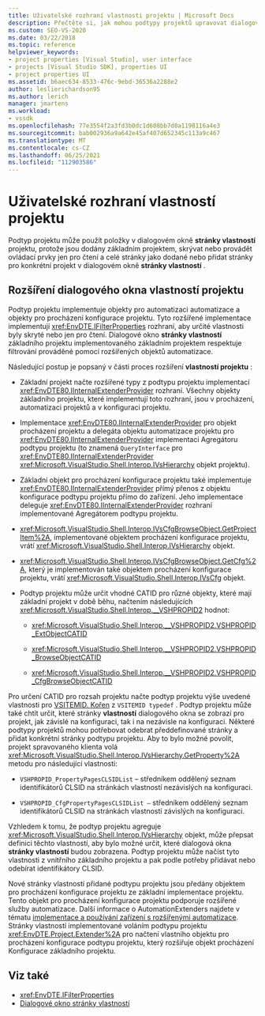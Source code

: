 ```yaml
---
title: Uživatelské rozhraní vlastnosti projektu | Microsoft Docs
description: Přečtěte si, jak mohou podtypy projektů upravovat dialogové okno stránky vlastností projektu, jak je zadáno v základním projektu.
ms.custom: SEO-VS-2020
ms.date: 03/22/2018
ms.topic: reference
helpviewer_keywords:
- project properties [Visual Studio], user interface
- projects [Visual Studio SDK], properties UI
- project properties UI
ms.assetid: b6aec634-8533-476c-9ebd-36536a2288e2
author: leslierichardson95
ms.author: lerich
manager: jmartens
ms.workload:
- vssdk
ms.openlocfilehash: 77e3554f2a3fd3b0dc1d608bb7d0a1198116a4e3
ms.sourcegitcommit: bab002936a9a642e45af407d652345c113a9c467
ms.translationtype: MT
ms.contentlocale: cs-CZ
ms.lasthandoff: 06/25/2021
ms.locfileid: "112903586"
---
```

# <a name="project-property-user-interface"></a>Uživatelské rozhraní vlastností projektu

Podtyp projektu může použít položky v dialogovém okně **stránky vlastností** projektu, protože jsou dodány základním projektem, skrývat nebo provádět ovládací prvky jen pro čtení a celé stránky jako dodané nebo přidat stránky pro konkrétní projekt v dialogovém okně **stránky vlastností** .

## <a name="extending-the-project-property-dialog-box"></a>Rozšíření dialogového okna vlastností projektu

Podtyp projektu implementuje objekty pro automatizaci automatizace a objekty pro procházení konfigurace projektu. Tyto rozšířené implementace implementují <xref:EnvDTE.IFilterProperties> rozhraní, aby určité vlastnosti byly skryté nebo jen pro čtení. Dialogové okno **stránky vlastností** základního projektu implementovaného základním projektem respektuje filtrování prováděné pomocí rozšířených objektů automatizace.

Následující postup je popsaný v části proces rozšíření **vlastností projektu** :

- Základní projekt načte rozšířené typy z podtypu projektu implementací <xref:EnvDTE80.IInternalExtenderProvider> rozhraní. Všechny objekty základního projektu, které implementují toto rozhraní, jsou v procházení, automatizaci projektů a v konfiguraci projektu.

- Implementace <xref:EnvDTE80.IInternalExtenderProvider> pro objekt procházení projektu a delegáta objektu automatizace projektu pro <xref:EnvDTE80.IInternalExtenderProvider> implementaci Agregátoru podtypu projektu (to znamená `QueryInterface` pro <xref:EnvDTE80.IInternalExtenderProvider> <xref:Microsoft.VisualStudio.Shell.Interop.IVsHierarchy> objekt projektu).

- Základní objekt pro procházení konfigurace projektu také implementuje <xref:EnvDTE80.IInternalExtenderProvider> přímý přenos z objektu konfigurace podtypu projektu přímo do zařízení. Jeho implementace deleguje <xref:EnvDTE80.IInternalExtenderProvider> rozhraní implementované Agregátorem podtypu projektu.

- <xref:Microsoft.VisualStudio.Shell.Interop.IVsCfgBrowseObject.GetProjectItem%2A>, implementované objektem procházení konfigurace projektu, vrátí <xref:Microsoft.VisualStudio.Shell.Interop.IVsHierarchy> objekt.

- <xref:Microsoft.VisualStudio.Shell.Interop.IVsCfgBrowseObject.GetCfg%2A>, který je implementován také objektem procházení konfigurace projektu, vrátí <xref:Microsoft.VisualStudio.Shell.Interop.IVsCfg> objekt.

- Podtyp projektu může určit vhodné CATID pro různé objekty, které mají základní projekt v době běhu, načtením následujících <xref:Microsoft.VisualStudio.Shell.Interop.__VSHPROPID2> hodnot:

  - <xref:Microsoft.VisualStudio.Shell.Interop.__VSHPROPID2.VSHPROPID_ExtObjectCATID>

  - <xref:Microsoft.VisualStudio.Shell.Interop.__VSHPROPID2.VSHPROPID_BrowseObjectCATID>

  - <xref:Microsoft.VisualStudio.Shell.Interop.__VSHPROPID2.VSHPROPID_CfgBrowseObjectCATID>

Pro určení CATID pro rozsah projektu načte podtyp projektu výše uvedené vlastnosti pro [VSITEMID. Kořen](<xref:Microsoft.VisualStudio.VSConstants.VSITEMID#Microsoft_VisualStudio_VSConstants_VSITEMID_Root>) z `VSITEMID typedef` . Podtyp projektu může také chtít určit, které stránky **vlastností** dialogového okna se zobrazí pro projekt, jak závislé na konfiguraci, tak i na nezávisle na konfiguraci. Některé podtypy projektů mohou potřebovat odebrat předdefinované stránky a přidat konkrétní stránky podtypu projektu. Aby to bylo možné povolit, projekt spravovaného klienta volá <xref:Microsoft.VisualStudio.Shell.Interop.IVsHierarchy.GetProperty%2A> metodu pro následující vlastnosti:

- `VSHPROPID_PropertyPagesCLSIDList` – středníkem oddělený seznam identifikátorů CLSID na stránkách vlastností nezávislých na konfiguraci.

- `VSHPROPID_CfgPropertyPagesCLSIDList —` středníkem oddělený seznam identifikátorů CLSID na stránkách vlastností závislých na konfiguraci.

Vzhledem k tomu, že podtyp projektu agreguje <xref:Microsoft.VisualStudio.Shell.Interop.IVsHierarchy> objekt, může přepsat definici těchto vlastností, aby bylo možné určit, které dialogová okna **stránky vlastností** budou zobrazena. Podtyp projektu může načíst tyto vlastnosti z vnitřního základního projektu a pak podle potřeby přidávat nebo odebírat identifikátory CLSID.

Nové stránky vlastností přidané podtypu projektu jsou předány objektem pro procházení konfigurace projektu ze základní implementace projektu. Tento objekt pro procházení konfigurace projektu podporuje rozšířené služby automatizace. Další informace o AutomationExtenders najdete v tématu [implementace a používání zařízení s rozšířenými automatizace](/previous-versions/0y92k2w2(v=vs.140)). Stránky vlastností implementované voláním podtypu projektu <xref:EnvDTE.Project.Extender%2A> pro načtení vlastního objektu pro procházení konfigurace podtypu projektu, který rozšiřuje objekt procházení Konfigurace základního projektu.

## <a name="see-also"></a>Viz také

- <xref:EnvDTE.IFilterProperties>
- [Dialogové okno stránky vlastností](/previous-versions/visualstudio/visual-studio-2010/as5chysf(v=vs.100))